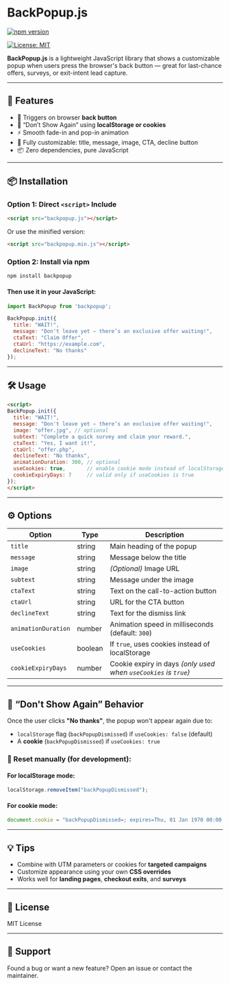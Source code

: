 # BackPopup.js

[![npm version](https://badge.fury.io/js/backpopup.js.svg)](https://www.npmjs.com/package/backpopup.js)

[![License: MIT](https://img.shields.io/badge/License-MIT-yellow.svg)](https://opensource.org/licenses/MIT)

**BackPopup.js** is a lightweight JavaScript library that shows a customizable popup when users press the browser's back button — great for last-chance offers, surveys, or exit-intent lead capture.

---

## 🚀 Features

- 🔁 Triggers on browser **back button**
- 🧠 “Don’t Show Again” using **localStorage or cookies**
- ⚡ Smooth fade-in and pop-in animation
- 🎯 Fully customizable: title, message, image, CTA, decline button
- 📦 Zero dependencies, pure JavaScript

---

## 📦 Installation

### Option 1: Direct `<script>` Include

```html
<script src="backpopup.js"></script>
```

Or use the minified version:

```html
<script src="backpopup.min.js"></script>
```

### Option 2: Install via npm

```bash
npm install backpopup
```

#### Then use it in your JavaScript:

```js
import BackPopup from 'backpopup';

BackPopup.init({
  title: "WAIT!",
  message: "Don't leave yet — there’s an exclusive offer waiting!",
  ctaText: "Claim Offer",
  ctaUrl: "https://example.com",
  declineText: "No thanks"
});
```

---

## 🛠️ Usage

```html
<script>
BackPopup.init({
  title: "WAIT!",
  message: "Don't leave yet — there’s an exclusive offer waiting!",
  image: "offer.jpg", // optional
  subtext: "Complete a quick survey and claim your reward.",
  ctaText: "Yes, I want it!",
  ctaUrl: "offer.php",
  declineText: "No thanks",
  animationDuration: 300, // optional
  useCookies: true,       // enable cookie mode instead of localStorage
  cookieExpiryDays: 7     // valid only if useCookies is true
});
</script>
```

---

## ⚙️ Options

| Option              | Type    | Description                                                     |
| ------------------- | ------- | --------------------------------------------------------------- |
| `title`             | string  | Main heading of the popup                                       |
| `message`           | string  | Message below the title                                         |
| `image`             | string  | *(Optional)* Image URL                                          |
| `subtext`           | string  | Message under the image                                         |
| `ctaText`           | string  | Text on the call-to-action button                               |
| `ctaUrl`            | string  | URL for the CTA button                                          |
| `declineText`       | string  | Text for the dismiss link                                       |
| `animationDuration` | number  | Animation speed in milliseconds (default: `300`)                |
| `useCookies`        | boolean | If `true`, uses cookies instead of localStorage                 |
| `cookieExpiryDays`  | number  | Cookie expiry in days *(only used when `useCookies` is `true`)* |

---

## 🧠 “Don't Show Again” Behavior

Once the user clicks **"No thanks"**, the popup won't appear again due to:

* `localStorage` flag (`backPopupDismissed`) if `useCookies: false` (default)
* A **cookie** (`backPopupDismissed`) if `useCookies: true`

### 🔄 Reset manually (for development):

#### For localStorage mode:

```js
localStorage.removeItem("backPopupDismissed");
```

#### For cookie mode:

```js
document.cookie = "backPopupDismissed=; expires=Thu, 01 Jan 1970 00:00:00 UTC; path=/;";
```

---

## 💡 Tips

* Combine with UTM parameters or cookies for **targeted campaigns**
* Customize appearance using your own **CSS overrides**
* Works well for **landing pages**, **checkout exits**, and **surveys**

---

## 📝 License

MIT License

---

## 🙋 Support

Found a bug or want a new feature? Open an issue or contact the maintainer.